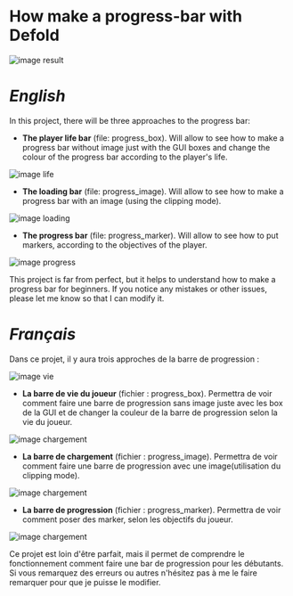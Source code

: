 # How make a progress-bar with Defold

![image result](https://github.com/malamiamato/progress-bar/blob/main/image/progress_bar.gif)

# ***English***

In this project, there will be three approaches to the progress bar:


- **The player life bar** (file: progress_box). Will allow to see how to make a progress bar without image just with the GUI boxes and change the colour of the progress bar according to the player's life.

![image life](https://github.com/malamiamato/progress-bar/blob/main/image/life.gif)
- **The loading bar** (file: progress_image). Will allow to see how to make a progress bar with an image (using the clipping mode).

![image loading](https://github.com/malamiamato/progress-bar/blob/main/image/load.gif)

- **The progress bar** (file: progress_marker). Will allow to see how to put markers, according to the objectives of the player.

![image progress](https://github.com/malamiamato/progress-bar/blob/main/image/progression.gif)

This project is far from perfect, but it helps to understand how to make a progress bar for beginners.
If you notice any mistakes or other issues, please let me know so that I can modify it.


# ***Français***

Dans ce projet, il y aura trois approches de la barre de progression :

![image vie](https://github.com/malamiamato/progress-bar/blob/main/image/progress_bar.gif)
- **La barre de vie du joueur** (fichier : progress_box). Permettra de voir comment faire une barre de progression sans image juste avec les box de la GUI et de changer la couleur de la barre de progression selon la vie du joueur.

![image chargement](https://github.com/malamiamato/progress-bar/blob/main/image/life.gif)

- **La barre de chargement** (fichier : progress_image). Permettra de voir comment faire une barre de progression avec une image(utilisation du clipping mode).

![image chargement](https://github.com/malamiamato/progress-bar/blob/main/image/load.gif)

- **La barre de progression** (fichier : progress_marker). Permettra de voir comment poser des marker, selon les objectifs du joueur.

![image chargement](https://github.com/malamiamato/progress-bar/blob/main/image/progression.gif)

Ce projet est loin d'être parfait, mais il permet de comprendre le fonctionnement comment faire une bar de progression pour les débutants.
Si vous remarquez des erreurs ou autres n'hésitez pas à me le faire remarquer pour que je puisse le modifier.


